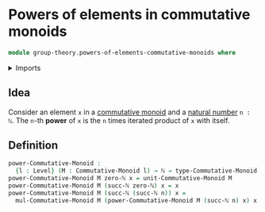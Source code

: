 # Powers of elements in commutative monoids

```agda
module group-theory.powers-of-elements-commutative-monoids where
```

<details><summary>Imports</summary>

```agda
open import elementary-number-theory.natural-numbers

open import foundation.universe-levels

open import group-theory.commutative-monoids
```

</details>

## Idea

Consider an element `x` in a [commutative monoid](group-theory.commutative-monoids.md) and a [natural number](elementary-number-theory.natural-numbers.md) `n : ℕ`. The `n`-th **power** of `x` is the `n` times iterated product of `x` with itself.

## Definition

```agda
power-Commutative-Monoid :
  {l : Level} (M : Commutative-Monoid l) → ℕ → type-Commutative-Monoid M → type-Commutative-Monoid M
power-Commutative-Monoid M zero-ℕ x = unit-Commutative-Monoid M
power-Commutative-Monoid M (succ-ℕ zero-ℕ) x = x
power-Commutative-Monoid M (succ-ℕ (succ-ℕ n)) x =
  mul-Commutative-Monoid M (power-Commutative-Monoid M (succ-ℕ n) x) x
```

